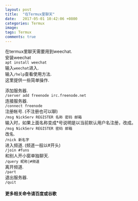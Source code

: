 ```yaml
---
layout: post
title:  "在Termux里聊天"
date:   2017-05-01 10:42:06 +0800
categories: Termux
image:
tags: Termux
comments: true
---
```


在termux里聊天需要用到weechat.  
安装weechat  
`apt install weechat`  
输入`weechat`进入.  
输入`/help`查看使用方法.  
这里提供一些简单操作.    

<!-- more -->
添加服务器.  
`/server add freenode irc.freenode.net`   
连接服务器.   
`/connect freenode`    
注册帐号. (不注册也可以聊)   
`/msg NickServ REGISTER 名称 密码 邮箱`   
输入时，如果上面名称变成*号说明是以当前默认用户名注册，改成。  
`/msg NickServ REGISTER 密码 邮箱`    
改名.  
`/nick 新名字`    
进入频道.  (频道一般以#开头)  
`/join #funs`    
和别人开小窗单独聊天.   
`/query 昵称|#频道`   
离开频道.  
`/part`   
退出服务器.   
`/quit`   
#### 更多相关命令请百度或谷歌